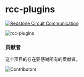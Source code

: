 # rcc-plugins

[![Redstone Circuit Communication](https://img.shields.io/badge/Redstone_Circuit_Communication-red?style=for-the-badge&logo=tencent%20qq)
](https://qm.qq.com/q/2BMxHEmRmM)  


![rcc-plugins](https://socialify.git.ci/IcelangDog21/rcc-plugins/image?font=Rokkitt&forks=1&issues=1&language=1&name=1&pattern=Plus&pulls=1&stargazers=1&theme=Light)

### 贡献者

这个项目的存在要感谢所有的贡献者。

![Contributors](https://contrib.rocks/image?repo=IcelangDog21/rcc-plugins)
